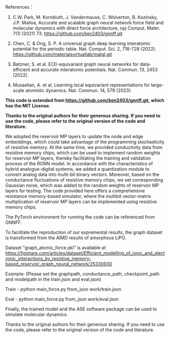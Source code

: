 References：
1. C.W. Park, M. Kornbluth, J. Vandermause, C. Wolverton, B. Kozinsky, J.P. Mailoa, Accurate and scalable graph neural network force field and molecular dynamics with direct force architecture, npj Comput. Mater. 7(1) (2021) 73. 
https://github.com/ken2403/gnnff.git

2. Chen, C. & Ong, S. P. A universal graph deep learning interatomic potential for the periodic table. Nat. Comput. Sci. 2, 718-728 (2022).
https://github.com/materialsvirtuallab/matgl.git

3. Batzner, S. et al. E(3)-equivariant graph neural networks for data-efficient and accurate interatomic potentials. Nat. Commun. 13, 2453 (2022).

4. Musaelian, A. et al. Learning local equivariant representations for large-scale atomistic dynamics. Nat. Commun. 14, 579 (2023).

**This code is extended from https://github.com/ken2403/gnnff.git, which has the MIT License.**

**Thanks to the original authors for their generous sharing. If you need to use the code, please refer to the original version of the code and literature.**
 

We adopted the reservoir MP layers to update the node and edge embeddings, which could take advantage of the programming stochasticity of resistive memory. At the same time, we provided conductivity data from resistive memory chips, which can be used to implement random weights for reservoir MP layers, thereby facilitating the training and validation process of the RGNN model. In accordance with the characteristics of hybrid analogue-digital systems, we added a quantization module to convert analog data into multi-bit binary vectors. Moreover, based on the conductance fluctuations of resistive memory chips, we set corresponding Gaussian noise, which was added to the random weights of reservoir MP layers for testing. The code provided here offers a comprehensive resistance memory-based simulator, where the multibit vector-matrix multiplication of reservoir MP layers can be implemented using resistive memory chips. 

The PyTorch environment for running the code can be referenced from GNNFF. 

To facilitate the reproduction of our expremental results, the graph dataset is transformed from the AIMD results of amorphous LiPO.

Dataset "graph_atomic_force.pkl" is available at https://figshare.com/articles/dataset/Efficient_modelling_of_ionic_and_electronic_interactions_by_resistive_memory-based_reservoir_graph_neural_network/25330930

Example: (Please set the graphpath, conductance_path, checkpoint_path and modelpath in the train.json and eval.json)

Train - python main_force.py from_json work/train.json  

Eval - python main_force.py from_json work/eval.json 

Finally, the trained model and the ASE software package can be used to simulate molecular dynamics.

Thanks to the original authors for their generous sharing. If you need to use the code, please refer to the original version of the code and literature.
